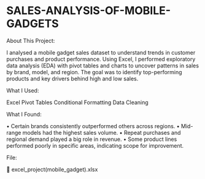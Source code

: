 # SALES-ANALYSIS-OF-MOBILE-GADGETS
About This Project:

I analysed a mobile gadget sales dataset to understand trends in customer purchases and product performance. Using Excel, I performed exploratory data analysis (EDA) with pivot tables and charts to uncover patterns in sales by brand, model, and region. The goal was to identify top-performing products and key drivers behind high and low sales.

What I Used:

Excel Pivot Tables Conditional Formatting Data Cleaning

What I Found:

• Certain brands consistently outperformed others across regions. • Mid-range models had the highest sales volume. • Repeat purchases and regional demand played a big role in revenue. • Some product lines performed poorly in specific areas, indicating scope for improvement.

File:

📄 excel_project(mobile_gadget).xlsx
